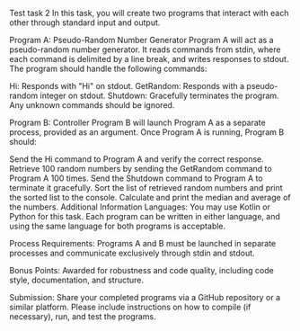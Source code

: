 Test task 2
In this task, you will create two programs that interact with each other through standard input and output.

Program A: Pseudo-Random Number Generator
Program A will act as a pseudo-random number generator. It reads commands from stdin, where each command is delimited by a line break, and writes responses to stdout. The program should handle the following commands:

Hi: Responds with "Hi" on stdout.
GetRandom: Responds with a pseudo-random integer on stdout.
Shutdown: Gracefully terminates the program.
Any unknown commands should be ignored.

Program B: Controller
Program B will launch Program A as a separate process, provided as an argument. Once Program A is running, Program B should:

Send the Hi command to Program A and verify the correct response.
Retrieve 100 random numbers by sending the GetRandom command to Program A 100 times.
Send the Shutdown command to Program A to terminate it gracefully.
Sort the list of retrieved random numbers and print the sorted list to the console.
Calculate and print the median and average of the numbers.
Additional Information
Languages: You may use Kotlin or Python for this task. Each program can be written in either language, and using the same language for both programs is acceptable.

Process Requirements: Programs A and B must be launched in separate processes and communicate exclusively through stdin and stdout.

Bonus Points: Awarded for robustness and code quality, including code style, documentation, and structure.

Submission: Share your completed programs via a GitHub repository or a similar platform. Please include instructions on how to compile (if necessary), run, and test the programs.